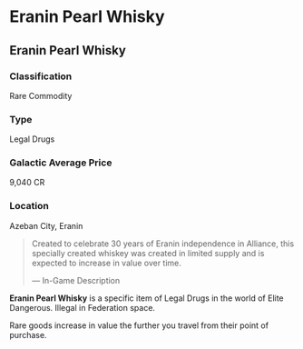 # Eranin Pearl Whisky
## Eranin Pearl Whisky

### Classification

Rare Commodity

### Type

Legal Drugs

### Galactic Average Price

9,040 CR

### Location

Azeban City, Eranin

> 
> 
> Created to celebrate 30 years of Eranin independence in Alliance, this specially created whiskey was created in limited supply and is expected to increase in value over time.
> 
> 
> — In-Game Description
> 

**Eranin Pearl Whisky** is a specific item of Legal Drugs in the world of Elite Dangerous. Illegal in Federation space.

Rare goods increase in value the further you travel from their point of purchase.